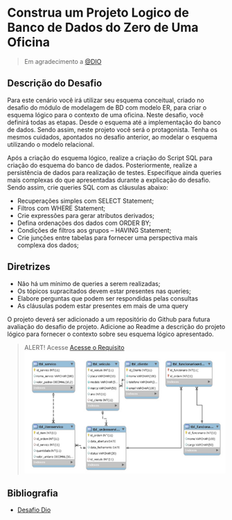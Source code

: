 # Construa um Projeto Logico de Banco de Dados do Zero de Uma Oficina

> Em agradecimento a [@DIO](https://github.com/digitalinnovationone)

## Descrição do Desafio

  Para este cenário você irá utilizar seu esquema conceitual, criado no desafio do módulo de modelagem de BD com modelo ER, para criar o esquema lógico para o contexto de uma oficina. Neste desafio, você definirá todas as etapas. Desde o esquema até a implementação do banco de dados. Sendo assim, neste projeto você será o protagonista. Tenha os mesmos cuidados, apontados no desafio anterior, ao modelar o esquema utilizando o modelo relacional.

  Após a criação do esquema lógico, realize a criação do Script SQL para criação do esquema do banco de dados. Posteriormente, realize a persistência de dados para realização de testes. Especifique ainda queries mais complexas do que apresentadas durante a explicação do desafio. Sendo assim, crie queries SQL com as cláusulas abaixo:

- Recuperações simples com SELECT Statement;
- Filtros com WHERE Statement;
- Crie expressões para gerar atributos derivados;
- Defina ordenações dos dados com ORDER BY;
- Condições de filtros aos grupos – HAVING Statement;
- Crie junções entre tabelas para fornecer uma perspectiva mais complexa dos dados;

## Diretrizes

- Não há um mínimo de queries a serem realizadas;
- Os tópicos supracitados devem estar presentes nas queries;
- Elabore perguntas que podem ser respondidas pelas consultas
- As cláusulas podem estar presentes em mais de uma query

O projeto deverá ser adicionado a um repositório do Github para futura avaliação do desafio de projeto. Adicione ao Readme a descrição do projeto lógico para fornecer o contexto sobre seu esquema lógico apresentado.

> ALERT!
> Acesse <a href="https://github.com/carloseduardonit/Construa-um-Projeto-L-gico-de-Banco-de-Dados-do-Zero-de-Uma-Oficina/blob/e01ce0f6b92d2873f51dbe3507f04bb1da5427a2/Documento.md" target="_blank">Acesse o Requisito</a>
> ![ER](Imagem/model.jpg)


## Bibliografia

- [Desafio Dio](https://web.dio.me/lab/construa-um-projeto-logico-de-banco-de-dados-do-zero/learning/9b177c3e-4237-4610-b45f-5ca6121bf810)
